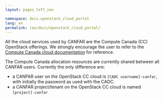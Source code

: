 ```yaml
---
layout: pages_left_nav

namespace: docs.openstack_cloud_portal
lang: en
permalink: /en/docs/openstack_cloud_portal/
---
```



All the cloud services used by CANFAR are the Compute Canada (CC) OpenStack offerings.
We strongly encourage the user to refer to the [Compute Canada cloud documentation](https://docs.computecanada.ca/wiki/CC-Cloud) for reference.

The Compute Canada allocation resources are currently shared between all CANFAR users. Currently the only difference are:

* a CANFAR user on the OpenStack CC cloud is ```[CADC username]-canfar```, with initially the password as used with the CADC.
* a CANFAR project/tenant on the OpenStack CC cloud is named ```[project]-canfar```
